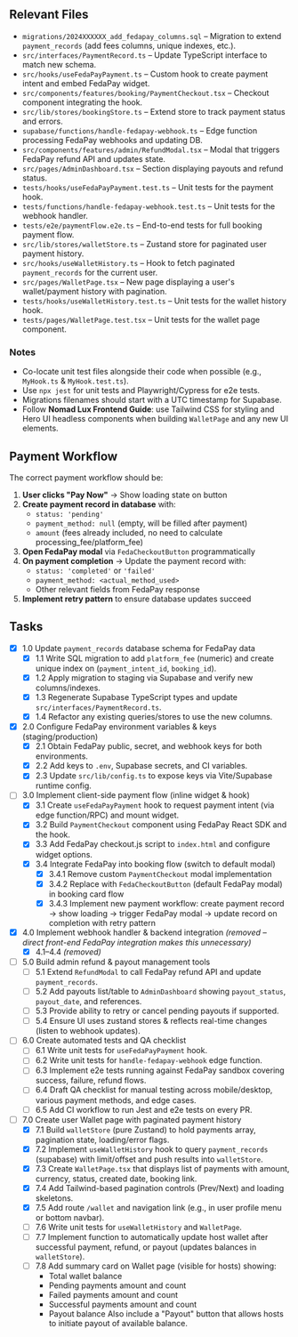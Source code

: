 ## Relevant Files

- `migrations/2024XXXXXX_add_fedapay_columns.sql` – Migration to extend `payment_records` (add fees columns, unique indexes, etc.).
- `src/interfaces/PaymentRecord.ts` – Update TypeScript interface to match new schema.
- `src/hooks/useFedaPayPayment.ts` – Custom hook to create payment intent and embed FedaPay widget.
- `src/components/features/booking/PaymentCheckout.tsx` – Checkout component integrating the hook.
- `src/lib/stores/bookingStore.ts` – Extend store to track payment status and errors.
- `supabase/functions/handle-fedapay-webhook.ts` – Edge function processing FedaPay webhooks and updating DB.
- `src/components/features/admin/RefundModal.tsx` – Modal that triggers FedaPay refund API and updates state.
- `src/pages/AdminDashboard.tsx` – Section displaying payouts and refund status.
- `tests/hooks/useFedaPayPayment.test.ts` – Unit tests for the payment hook.
- `tests/functions/handle-fedapay-webhook.test.ts` – Unit tests for the webhook handler.
- `tests/e2e/paymentFlow.e2e.ts` – End-to-end tests for full booking payment flow.
- `src/lib/stores/walletStore.ts` – Zustand store for paginated user payment history.
- `src/hooks/useWalletHistory.ts` – Hook to fetch paginated `payment_records` for the current user.
- `src/pages/WalletPage.tsx` – New page displaying a user's wallet/payment history with pagination.
- `tests/hooks/useWalletHistory.test.ts` – Unit tests for the wallet history hook.
- `tests/pages/WalletPage.test.tsx` – Unit tests for the wallet page component.

### Notes

- Co-locate unit test files alongside their code when possible (e.g., `MyHook.ts` & `MyHook.test.ts`).
- Use `npx jest` for unit tests and Playwright/Cypress for e2e tests.
- Migrations filenames should start with a UTC timestamp for Supabase.
- Follow **Nomad Lux Frontend Guide**: use Tailwind CSS for styling and Hero UI headless components when building `WalletPage` and any new UI elements.

## Payment Workflow

The correct payment workflow should be:

1. **User clicks "Pay Now"** → Show loading state on button
2. **Create payment record in database** with:
   - `status: 'pending'` 
   - `payment_method: null` (empty, will be filled after payment)
   - `amount` (fees already included, no need to calculate processing_fee/platform_fee)
3. **Open FedaPay modal** via `FedaCheckoutButton` programmatically
4. **On payment completion** → Update the payment record with:
   - `status: 'completed'` or `'failed'`
   - `payment_method: <actual_method_used>`
   - Other relevant fields from FedaPay response
5. **Implement retry pattern** to ensure database updates succeed

## Tasks

- [x] 1.0 Update `payment_records` database schema for FedaPay data
  - [x] 1.1 Write SQL migration to add `platform_fee` (numeric) and create unique index on (`payment_intent_id`, `booking_id`).
  - [x] 1.2 Apply migration to staging via Supabase and verify new columns/indexes.
  - [x] 1.3 Regenerate Supabase TypeScript types and update `src/interfaces/PaymentRecord.ts`.
  - [x] 1.4 Refactor any existing queries/stores to use the new columns.

- [x] 2.0 Configure FedaPay environment variables & keys (staging/production)
  - [x] 2.1 Obtain FedaPay public, secret, and webhook keys for both environments.
  - [x] 2.2 Add keys to `.env`, Supabase secrets, and CI variables.
  - [x] 2.3 Update `src/lib/config.ts` to expose keys via Vite/Supabase runtime config.

- [ ] 3.0 Implement client-side payment flow (inline widget & hook)
  - [x] 3.1 Create `useFedaPayPayment` hook to request payment intent (via edge function/RPC) and mount widget.
  - [x] 3.2 Build `PaymentCheckout` component using FedaPay React SDK and the hook.
  - [x] 3.3 Add FedaPay checkout.js script to `index.html` and configure widget options.
  - [x] 3.4 Integrate FedaPay into booking flow (switch to default modal)
    - [x] 3.4.1 Remove custom `PaymentCheckout` modal implementation
    - [x] 3.4.2 Replace with `FedaCheckoutButton` (default FedaPay modal) in booking card flow
    - [x] 3.4.3 Implement new payment workflow: create payment record → show loading → trigger FedaPay modal → update record on completion with retry pattern

- [x] 4.0 Implement webhook handler & backend integration _(removed – direct front-end FedaPay integration makes this unnecessary)_
  - [x] 4.1–4.4 _(removed)_

- [ ] 5.0 Build admin refund & payout management tools
  - [ ] 5.1 Extend `RefundModal` to call FedaPay refund API and update `payment_records`.
  - [ ] 5.2 Add payouts list/table to `AdminDashboard` showing `payout_status`, `payout_date`, and references.
  - [ ] 5.3 Provide ability to retry or cancel pending payouts if supported.
  - [ ] 5.4 Ensure UI uses zustand stores & reflects real-time changes (listen to webhook updates).

- [ ] 6.0 Create automated tests and QA checklist
  - [ ] 6.1 Write unit tests for `useFedaPayPayment` hook.
  - [ ] 6.2 Write unit tests for `handle-fedapay-webhook` edge function.
  - [ ] 6.3 Implement e2e tests running against FedaPay sandbox covering success, failure, refund flows.
  - [ ] 6.4 Draft QA checklist for manual testing across mobile/desktop, various payment methods, and edge cases.
  - [ ] 6.5 Add CI workflow to run Jest and e2e tests on every PR.

- [ ] 7.0 Create user Wallet page with paginated payment history
  - [x] 7.1 Build `walletStore` (pure Zustand) to hold payments array, pagination state, loading/error flags.
  - [x] 7.2 Implement `useWalletHistory` hook to query `payment_records` (supabase) with limit/offset and push results into `walletStore`.
  - [x] 7.3 Create `WalletPage.tsx` that displays list of payments with amount, currency, status, created date, booking link.
  - [x] 7.4 Add Tailwind-based pagination controls (Prev/Next) and loading skeletons.
  - [x] 7.5 Add route `/wallet` and navigation link (e.g., in user profile menu or bottom navbar).
  - [ ] 7.6 Write unit tests for `useWalletHistory` and `WalletPage`.
  - [ ] 7.7 Implement function to automatically update host wallet after successful payment, refund, or payout (updates balances in `walletStore`).
  - [ ] 7.8 Add summary card on Wallet page (visible for hosts) showing:
      - Total wallet balance
      - Pending payments amount and count
      - Failed payments amount and count
      - Successful payments amount and count
      - Payout balance
    Also include a "Payout" button that allows hosts to initiate payout of available balance.